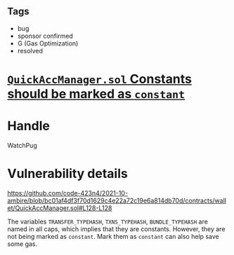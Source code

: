 ## Tags

- bug
- sponsor confirmed
- G (Gas Optimization)
- resolved

# [`QuickAccManager.sol` Constants should be marked as `constant`](https://github.com/code-423n4/2021-10-ambire-findings/issues/31) 

# Handle

WatchPug


# Vulnerability details

https://github.com/code-423n4/2021-10-ambire/blob/bc01af4df3f70d1629c4e22a72c19e6a814db70d/contracts/wallet/QuickAccManager.sol#L128-L128

The variables `TRANSFER_TYPEHASH`, `TXNS_TYPEHASH`, `BUNDLE_TYPEHASH` are named in all caps, which implies that they are constants. However, they are not being marked as `constant`. Mark them as `constant` can also help save some gas.

